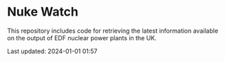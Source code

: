 # Nuke Watch

This repository includes code for retrieving the latest information available on the output of EDF nuclear power plants in the UK.

Last updated: 2024-01-01 01:57